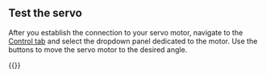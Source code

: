 ## Test the servo

After you establish the connection to your servo motor, navigate to the [Control tab](/manage/fleet/robots/#control) and select the dropdown panel dedicated to the motor. Use the buttons to move the servo motor to the desired angle.

{{<imgproc src="/components/servo/servo-control-tab.png" resize="400x" declaredimensions=true alt="The servo component in the Control tab">}}

